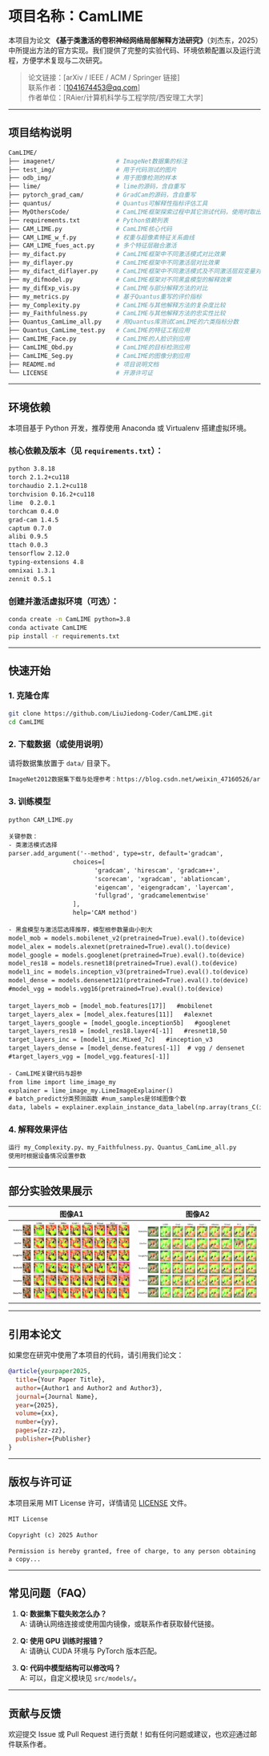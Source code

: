 # 项目名称：CamLIME

本项目为论文 **《基于类激活的卷积神经网络局部解释方法研究》**（刘杰东，2025）中所提出方法的官方实现。我们提供了完整的实验代码、环境依赖配置以及运行流程，方便学术复现与二次研究。

> 论文链接：[arXiv / IEEE / ACM / Springer 链接]  
> 联系作者：[1041674453@qq.com]  
> 作者单位：[RAier/计算机科学与工程学院/西安理工大学]

---

## 项目结构说明

```bash
CamLIME/
├── imagenet/                 # ImageNet数据集的标注
├── test_img/                 # 用于代码测试的图片
├── odb_img/                  # 用于图像检测的样本 
├── lime/                     # lime的源码，含自重写 
├── pytorch_grad_cam/         # GradCam的源码，含自重写
├── quantus/                  # Quantus可解释性指标评估工具
├── MyOthersCode/             # CamLIME框架探索过程中其它测试代码，使用时取出放于项目根目录后再运行
├── requirements.txt          # Python依赖列表
├── CAM_LIME.py               # CamLIME核心代码
├── CAM_LIME_w_f.py           # 权重与超像素特征关系曲线
├── CAM_LIME_fues_act.py      # 多个特征层融合激活
├── my_difact.py              # CamLIME框架中不同激活模式对比效果
├── my_diflayer.py            # CamLIME框架中不同激活层对比效果
├── my_difact_diflayer.py     # CamLIME框架中不同激活模式及不同激活层双变量对比效果
├── my_difmodel.py            # CamLIME框架对不同黑盒模型的解释效果
├── my_difExp_vis.py          # CamLIME与部分解释方法的对比
├── my_metrics.py             # 基于Quantus重写的评价指标
├── my_Complexity.py          # CamLIME与其他解释方法的复杂度比较
├── my_Faithfulness.py        # CamLIME与其他解释方法的忠实性比较
├── Quantus_CamLime_all.py    # 用Quantus库测试CamLIME的六类指标分数
├── Quantus_CamLime_test.py   # CamLIME的特征工程应用
├── CamLIME_Face.py           # CamLIME的人脸识别应用
├── CamLIME_Obd.py            # CamLIME的目标检测应用
├── CamLIME_Seg.py            # CamLIME的图像分割应用
├── README.md                 # 项目说明文档
└── LICENSE                   # 开源许可证


```

---

## 环境依赖

本项目基于 Python 开发，推荐使用 Anaconda 或 Virtualenv 搭建虚拟环境。

### 核心依赖及版本（见 `requirements.txt`）：

```txt
python 3.8.18
torch 2.1.2+cu118
torchaudio 2.1.2+cu118
torchvision 0.16.2+cu118
lime  0.2.0.1
torchcam 0.4.0
grad-cam 1.4.5
captum 0.7.0
alibi 0.9.5
ttach 0.0.3
tensorflow 2.12.0  
typing-extensions 4.8
omnixai 1.3.1
zennit 0.5.1
```

### 创建并激活虚拟环境（可选）：

```bash
conda create -n CamLIME python=3.8
conda activate CamLIME
pip install -r requirements.txt
```

---

## 快速开始

### 1. 克隆仓库

```bash
git clone https://github.com/LiuJiedong-Coder/CamLIME.git
cd CamLIME
```

### 2. 下载数据（或使用说明）

请将数据集放置于 `data/` 目录下。

```txt
ImageNet2012数据集下载与处理参考：https://blog.csdn.net/weixin_47160526/article/details/132037269
```


### 3. 训练模型

```txt
python CAM_LIME.py

关键参数：
- 类激活模式选择
parser.add_argument('--method', type=str, default='gradcam',
                  choices=[
                        'gradcam', 'hirescam', 'gradcam++',
                        'scorecam', 'xgradcam', 'ablationcam',
                        'eigencam', 'eigengradcam', 'layercam',
                        'fullgrad', 'gradcamelementwise'
                  ],
                  help='CAM method')

- 黑盒模型与激活层选择推荐，模型根参数量由小到大
model_mob = models.mobilenet_v2(pretrained=True).eval().to(device)
model_alex = models.alexnet(pretrained=True).eval().to(device)
model_google = models.googlenet(pretrained=True).eval().to(device)
model_res18 = models.resnet18(pretrained=True).eval().to(device)
model1_inc = models.inception_v3(pretrained=True).eval().to(device)
model_dense = models.densenet121(pretrained=True).eval().to(device)
#model_vgg = models.vgg16(pretrained=True).eval().to(device)

target_layers_mob = [model_mob.features[17]]   #mobilenet
target_layers_alex = [model_alex.features[11]]   #alexnet
target_layers_google = [model_google.inception5b]   #googlenet
target_layers_res18 = [model_res18.layer4[-1]]   #resnet18,50
target_layers_inc = [model1_inc.Mixed_7c]   #inception_v3
target_layers_dense = [model_dense.features[-1]]  # vgg / densenet
#target_layers_vgg = [model_vgg.features[-1]]

- CamLIME关键代码与超参
from lime import lime_image_my
explainer = lime_image_my.LimeImageExplainer()
# batch_predict分类预测函数 #num_samples是邻域图像个数
data, labels = explainer.explain_instance_data_label(np.array(trans_C(img_pil)), batch_predict, top_labels=1, hide_color=0, num_samples=50)  
```

### 4. 解释效果评估

```txt
运行 my_Complexity.py、my_Faithfulness.py、Quantus_CamLime_all.py
使用时根据设备情况设置参数
```

---

## 部分实验效果展示

| 图像A1 | 图像A2 |
|--------|--------|
| ![](./DemoImage/difBlack_diffAct1.png) | ![](./DemoImage/difBlack_diffAct2.png) |

---

## 引用本论文

如果您在研究中使用了本项目的代码，请引用我们论文：

```bibtex
@article{yourpaper2025,
  title={Your Paper Title},
  author={Author1 and Author2 and Author3},
  journal={Journal Name},
  year={2025},
  volume={xx},
  number={yy},
  pages={zz-zz},
  publisher={Publisher}
}
```

---

## 版权与许可证

本项目采用 MIT License 许可，详情请见 [LICENSE](./LICENSE) 文件。

```
MIT License

Copyright (c) 2025 Author

Permission is hereby granted, free of charge, to any person obtaining a copy...
```

---

## 常见问题（FAQ）

1. **Q: 数据集下载失败怎么办？**  
   A: 请确认网络连接或使用国内镜像，或联系作者获取替代链接。

2. **Q: 使用 GPU 训练时报错？**  
   A: 请确认 CUDA 环境与 PyTorch 版本匹配。

3. **Q: 代码中模型结构可以修改吗？**  
   A: 可以，自定义模块见 `src/models/`。

---

## 贡献与反馈

欢迎提交 Issue 或 Pull Request 进行贡献！如有任何问题或建议，也欢迎通过邮件联系作者。
